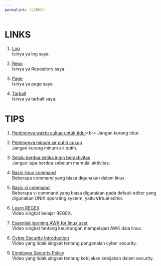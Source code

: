 ```yaml
---
permalink: /LINKS/
---
```


# LINKS

1. [Log](https://github.com/ferdinandamos/os212/blob/master/TXT/mylog.txt)<br>
Isinya ya log saya.

2. [Repo](https://github.com/ferdinandamos/os212)<br>
Isinya ya Repository saya.

3. [Page](https://ferdinandamos.github.io/os212/)<br>
Isinya ya page saya.

4. [Tarball](https://os.vlsm.org/Log/ferdinandamos.tar.bz2.txt)<br>
Isinya ya tarball saya.

# TIPS
 
1. [Pentingnya waktu cukup untuk tidur](https://www.alodokter.com/5-kondisi-yang-bisa-dialami-jika-kurang-tidur#:~:text=Inilah%20sebabnya%2C%20orang%20yang%20kurang,gangguan%20suasana%20hati%20dan%20kecemasan.)<br>
Jangan kurang tidur.

2. [Pentingnya minum air putih cukup](https://health.kompas.com/read/2020/11/18/101000568/12-akibat-kurang-minum-air-putih-yang-tak-boleh-disepelekan?page=all)<br>
Jangan kurang minum air putih.

3. [Selalu berdoa ketika ingin beraktivitas](https://tugujatim.id/5-manfaat-berdoa-sebelum-memulai-aktivitas/)<br>
Jangan lupa berdoa sebelum memulai aktivitas.

4. [Basic linux command](https://linoxide.com/essential-linux-basic-commands/)<br>
Beberapa command yang biasa digunakan dalam linux.

5. [Basic vi command](https://www.cs.colostate.edu/helpdocs/vi.html)<br>
Beberapa vi command yang biasa digunakan pada default editor yang digunakan UNIX operating system, yaitu **vi**rtual editor.

6. [Learn REGEX](https://www.youtube.com/watch?v=bgBWp9EIlMM)<br>
Video singkat belajar REGEX.

7. [Essential learning AWK for linux user](https://www.youtube.com/watch?v=9YOZmI-zWok)<br>
Video singkat tentang keuntungan mempelajari AWK dala linux.

8. [Cyber Security Introduction](https://www.youtube.com/watch?v=rcDO8km6R6c)<br>
Video yang tidak singkat tentang pengenalan cyber security.

9. [Employee Security Policy](https://www.youtube.com/watch?v=CivG_2UqKMg)<br>
Video yang tidak singkat tentang kebijakan kebijakan dalam security.
